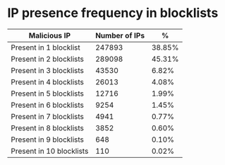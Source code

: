 # IP presence frequency in blocklists
| Malicious IP | Number of IPs | % |
|----|----|----|
| Present in 1 blocklist | 247893 | 38.85% |
| Present in 2 blocklists | 289098 | 45.31% |
| Present in 3 blocklists | 43530 | 6.82% |
| Present in 4 blocklists | 26013 | 4.08% |
| Present in 5 blocklists | 12716 | 1.99% |
| Present in 6 blocklists | 9254 | 1.45% |
| Present in 7 blocklists | 4941 | 0.77% |
| Present in 8 blocklists | 3852 | 0.60% |
| Present in 9 blocklists | 648 | 0.10% |
| Present in 10 blocklists | 110 | 0.02% |
